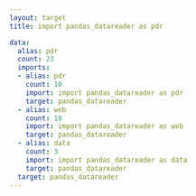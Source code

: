 ```yaml
---
layout: target
title: import pandas_datareader as pdr

data:
  alias: pdr
  count: 23
  imports:
  - alias: pdr
    count: 10
    import: import pandas_datareader as pdr
    target: pandas_datareader
  - alias: web
    count: 10
    import: import pandas_datareader as web
    target: pandas_datareader
  - alias: data
    count: 3
    import: import pandas_datareader as data
    target: pandas_datareader
  target: pandas_datareader
---
```

